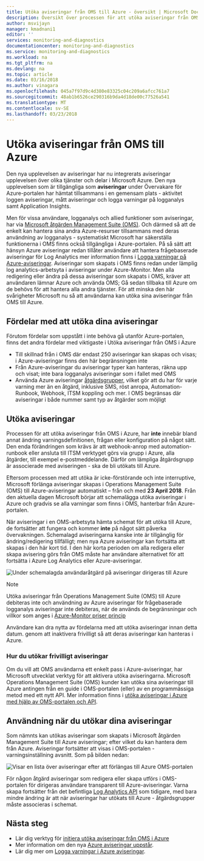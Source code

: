 ```yaml
---
title: Utöka aviseringar från OMS till Azure - översikt | Microsoft Docs
description: Översikt över processen för att utöka aviseringar från OMS i Azure aviseringar, information kring vanliga kunden frågor.
author: msvijayn
manager: kmadnani1
editor: ''
services: monitoring-and-diagnostics
documentationcenter: monitoring-and-diagnostics
ms.service: monitoring-and-diagnostics
ms.workload: na
ms.tgt_pltfrm: na
ms.devlang: na
ms.topic: article
ms.date: 03/16/2018
ms.author: vinagara
ms.openlocfilehash: 045a7f97d9c4d380e83325c04c209a6afcc761a7
ms.sourcegitcommit: 48ab1b6526ce290316b9da4d18de00c77526a541
ms.translationtype: MT
ms.contentlocale: sv-SE
ms.lasthandoff: 03/23/2018
---
```

# <a name="extend-alerts-from-oms-into-azure"></a>Utöka aviseringar från OMS till Azure
Den nya upplevelsen av aviseringar har nu integrerats aviseringar upplevelsen över olika tjänster och delar i Microsoft Azure. Den nya upplevelsen som är tillgängliga som **aviseringar** under Övervakare för Azure-portalen har hämtat tillsammans i en gemensam plats - aktivitet loggen aviseringar, mått aviseringar och logga varningar på logganalys samt Application Insights. 

Men för vissa användare, logganalys och allied funktioner som aviseringar, har via [Microsoft åtgärden Management Suite (OMS)](../operations-management-suite/operations-management-suite-overview.md). Och därmed så att de enkelt kan hantera sina andra Azure-resurser tillsammans med deras användning av logganalys - systematiskt Microsoft har säkerställa funktionerna i OMS finns också tillgängliga i Azure-portalen. På så sätt att hänsyn Azure aviseringar redan tillåter användare att hantera frågebaserade aviseringar för Log Analytics mer information finns i [Logga varningar på Azure-aviseringar](monitor-alerts-unified-log.md). Aviseringar som skapats i OMS finns redan under lämplig log analytics-arbetsyta i aviseringar under Azure-Monitor. Men alla redigering eller ändra på dessa aviseringar som skapats i OMS, kräver att användaren lämnar Azure och använda OMS; Gå sedan tillbaka till Azure om de behövs för att hantera alla andra tjänster. För att minska den här svårigheter Microsoft nu så att användarna kan utöka sina aviseringar från OMS till Azure.

## <a name="benefits-of-extending-your-alerts"></a>Fördelar med att utöka dina aviseringar
Förutom fördelar som uppstått i inte behöva gå utanför Azure-portalen, finns det andra fördelar med viktigaste i Utöka aviseringar från OMS i Azure

- Till skillnad från i OMS där endast 250 aviseringar kan skapas och visas; i Azure-aviseringar finns den här begränsningen inte
- Från Azure-aviseringar du aviseringar typer kan hanteras, räkna upp och visat; inte bara logganalys aviseringar som i fallet med OMS
- Använda Azure aviseringar [åtgärdsgrupper](monitoring-action-groups.md), vilket gör att du har för varje varning mer än en åtgärd, inklusive SMS, röst anropa, Automation-Runbook, Webhook, ITSM koppling och mer. I OMS begränsas där aviseringar i både nummer samt typ av åtgärder som möjligt

## <a name="process-of-extending-your-alerts"></a>Utöka aviseringar
Processen för att utöka aviseringar från OMS i Azure, har **inte** innebär bland annat ändring varningsdefinitionen, frågan eller konfiguration på något sätt. Den enda förändringen som krävs är att webhook-anrop med automation-runbook eller ansluta till ITSM verktyget görs via grupp i Azure, alla åtgärder, till exempel e-postmeddelande. Därför om lämpliga åtgärdsgrupp är associerade med aviseringen - ska de bli utökats till Azure.

Eftersom processen med att utöka är icke-förstörande och inte interruptive, Microsoft förlänga aviseringar skapas i Operations Management Suite (OMS) till Azure-aviseringar automatiskt – från och med **23 April 2018**. Från den aktuella dagen Microsoft börjar att schemalägga utöka aviseringar i Azure och gradvis se alla varningar som finns i OMS, hanterbar från Azure-portalen. 

När aviseringar i en OMS-arbetsyta hämta schemat för att utöka till Azure, de fortsätter att fungera och kommer **inte** på något sätt påverka övervakningen. Schemalagd aviseringarna kanske inte är tillgänglig för ändring/redigering tillfälligt; men nya Azure aviseringar kan fortsätta att skapas i den här kort tid. I den här korta perioden om alla redigera eller skapa avisering görs från OMS måste har användare alternativet för att fortsätta i Azure Log Analytics eller Azure-aviseringar.

 ![Under schemalagda användaråtgärd på aviseringar dirigeras till Azure](./media/monitor-alerts-extend/ScheduledDirection.png)

> [!NOTE]
> Utöka aviseringar från Operations Management Suite (OMS) till Azure debiteras inte och användning av Azure aviseringar för frågebaserade logganalys aviseringar inte debiteras, när de används de begränsningar och villkor som anges i [Azure-Monitor priser princip](https://azure.microsoft.com/en-us/pricing/details/monitor/)  

Användare kan dra nytta av fördelarna med att utöka aviseringar innan detta datum. genom att inaktivera frivilligt så att deras aviseringar kan hanteras i Azure.

### <a name="how-to-voluntarily-extending-your-alerts"></a>Hur du utökar frivilligt aviseringar
Om du vill att OMS användarna ett enkelt pass i Azure-aviseringar, har Microsoft utvecklat verktyg för att aktivera utöka aviseringarna. Microsoft Operations Management Suite (OMS) kunder kan utöka sina aviseringar till Azure antingen från en guide i OMS-portalen (eller) av en programmässiga metod med ett nytt API. Mer information finns i [utöka aviseringar i Azure med hjälp av OMS-portalen och API](monitoring-alerts-extend-tool.md).


## <a name="usage-after-extending-your-alerts"></a>Användning när du utökar dina aviseringar
Som nämnts kan utökas aviseringar som skapats i Microsoft åtgärden Management Suite till Azure aviseringar; efter vilket du kan hantera dem från Azure. Aviseringar fortsätter att visas i OMS-portalen - varningsinställning avsnitt. Som på bilden nedan:

 ![Visar en lista över aviseringar efter att förlängas till Azure OMS-portalen](./media/monitor-alerts-extend/PostExtendList.png)

För någon åtgärd aviseringar som redigera eller skapa utförs i OMS-portalen för dirigeras användare transparent till Azure-aviseringar. Varna skapa fortsätter från det befintliga [Log Analytics API](../log-analytics/log-analytics-api-alerts.md) som tidigare, med bara mindre ändring är att när aviseringar har utökats till Azure - åtgärdsgrupper måste associeras i schemat.

## <a name="next-steps"></a>Nästa steg

* Lär dig verktyg för [initiera utöka aviseringar från OMS i Azure](monitoring-alerts-extend-tool.md)
* Mer information om den nya [Azure aviseringar uppstår](monitoring-overview-unified-alerts.md).
* Lär dig mer om [Logga varningar i Azure aviseringar](monitor-alerts-unified-log.md).
